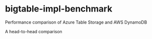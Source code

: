 # bigtable-impl-benchmark
Performance comparison of Azure Table Storage and AWS DynamoDB

A head-to-head comparison
